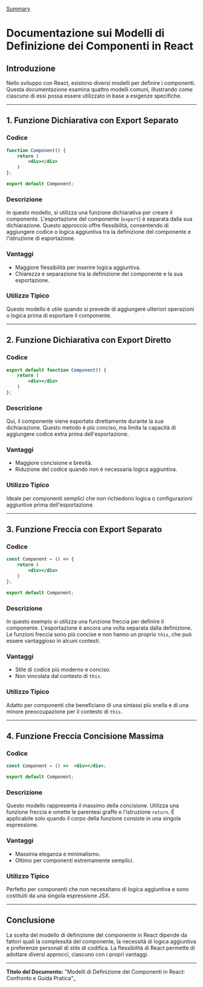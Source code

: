[Summary](../Summary.md)

# Documentazione sui Modelli di Definizione dei Componenti in React

## Introduzione
Nello sviluppo con React, esistono diversi modelli per definire i componenti. Questa documentazione esamina quattro modelli comuni, illustrando come ciascuno di essi possa essere utilizzato in base a esigenze specifiche.

---

## 1. Funzione Dichiarativa con Export Separato

### Codice
```jsx
function Component() {
    return (
        <div></div>
    )
};

export default Component;
```

### Descrizione
In questo modello, si utilizza una funzione dichiarativa per creare il componente. L'esportazione del componente (`export`) è separata dalla sua dichiarazione. Questo approccio offre flessibilità, consentendo di aggiungere codice o logica aggiuntiva tra la definizione del componente e l'istruzione di esportazione.

### Vantaggi
- Maggiore flessibilità per inserire logica aggiuntiva.
- Chiarezza e separazione tra la definizione del componente e la sua esportazione.

### Utilizzo Tipico
Questo modello è utile quando si prevede di aggiungere ulteriori operazioni o logica prima di esportare il componente.

---

## 2. Funzione Dichiarativa con Export Diretto

### Codice
```jsx
export default function Component() {
    return (
        <div></div>
    )
};
```

### Descrizione
Qui, il componente viene esportato direttamente durante la sua dichiarazione. Questo metodo è più conciso, ma limita la capacità di aggiungere codice extra prima dell'esportazione.

### Vantaggi
- Maggiore concisione e brevità.
- Riduzione del codice quando non è necessaria logica aggiuntiva.

### Utilizzo Tipico
Ideale per componenti semplici che non richiedono logica o configurazioni aggiuntive prima dell'esportazione.

---

## 3. Funzione Freccia con Export Separato

### Codice
```jsx
const Component = () => {
    return (
        <div></div>
    )
};

export default Component;
```

### Descrizione
In questo esempio si utilizza una funzione freccia per definire il componente. L'esportazione è ancora una volta separata dalla definizione. Le funzioni freccia sono più concise e non hanno un proprio `this`, che può essere vantaggioso in alcuni contesti.

### Vantaggi
- Stile di codice più moderno e conciso.
- Non vincolata dal contesto di `this`.

### Utilizzo Tipico
Adatto per componenti che beneficiano di una sintassi più snella e di una minore preoccupazione per il contesto di `this`.

---

## 4. Funzione Freccia Concisione Massima

### Codice
```jsx
const Component = () =>  <div></div>;

export default Component;
```

### Descrizione
Questo modello rappresenta il massimo della concisione. Utilizza una funzione freccia e omette le parentesi graffe e l'istruzione `return`. È applicabile solo quando il corpo della funzione consiste in una singola espressione.

### Vantaggi
- Massima eleganza e minimalismo.
- Ottimo per componenti estremamente semplici.

### Utilizzo Tipico
Perfetto per componenti che non necessitano di logica aggiuntiva e sono costituiti da una singola espressione JSX.

---

## Conclusione
La scelta del modello di definizione del componente in React dipende da fattori quali la complessità del componente, la necessità di logica aggiuntiva e preferenze personali di stile di codifica. La flessibilità di React permette di adottare diversi approcci, ciascuno con i propri vantaggi.

---

**Titolo del Documento:** "Modelli di Definizione dei Componenti in React: Confronto e Guida Pratica"_